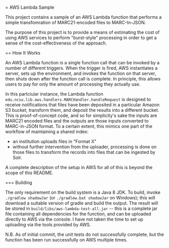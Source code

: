 = AWS Lambda Sample

This project contains a sample of an AWS Lambda function that performs a simple transfomration of MARC21-encoded files to MARC-In-JSON.

The purpose of this project is to provide a means of estimating the cost of using AWS services to perform "burst-style" processing in order to get a sense of the cost-effectiveness of the approach.

== How It Works

An AWS Lambda function is a single function call that can be invoked by a
number of different triggers.  When the trigger is fired, AWS instantiates a
server, sets up the environment, and invokes the function on that server, then
shuts down after the function call  is complete.  In principle, this allows users to pay for only the amount of processing they actually use.

In this partciular instance, the Lambda function
`edu.ncsu.lib.aws.handlers.MARCHandler.handleRequest` is designed to receive
notifications that files have been deposited in a particular Amazon S3 bucket,
transform them, and deposit the results into a different bucket.  This is
proof-of-concept code, and so for simplicity's sake the inputs are MARC21
encoded files and the outputs are those inputs converted to MARC-in-JSON
format.  To a certain extent, this mimics one part of the workflow of
maintaining a shared index:

- an institution uploads files in "Format X" 
- without further intervention from the uploader, processing is done on those files to transform the records into files that
  can be ingested by Solr.

A complete description of the setup in AWS for all of this is beyond the scope
of this README.

=== Building

The only requirement on the build system is a Java 8 JDK.  To build, invoke
`./gradlew shadowJar` (or `./gradlew.bat shadowJar` on Windows); this will
download a suitable version of gradle and build the output.  The result will be
stored in
`build/libs/aws-lambda-test-all.jar` -- this is a complete jar file containing
all dependencies for the function, and can be uploaded directly to AWS via the
console.  I have not taken the time to set up uploading via the tools provided
by AWS.

N.B. As of initial commit, the unit tests do not successfully complete, but the
function has been run successfully on AWS multiple times.

